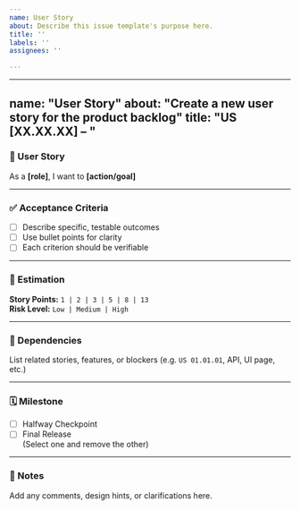 ```yaml
---
name: User Story
about: Describe this issue template's purpose here.
title: ''
labels: ''
assignees: ''

---
```


---
name: "User Story"
about: "Create a new user story for the product backlog"
title: "US [XX.XX.XX] – <Short descriptive title>"
---

### 🧠 User Story
As a **[role]**, I want to **[action/goal]**

---

### ✅ Acceptance Criteria
- [ ] Describe specific, testable outcomes
- [ ] Use bullet points for clarity
- [ ] Each criterion should be verifiable

---

### 🧮 Estimation
**Story Points:** `1 | 2 | 3 | 5 | 8 | 13`  
**Risk Level:** `Low | Medium | High`

---

### 🧩 Dependencies
List related stories, features, or blockers (e.g. `US 01.01.01`, API, UI page, etc.)

---

### 🗓️ Milestone
- [ ] Halfway Checkpoint  
- [ ] Final Release  
(Select one and remove the other)

---

### 📝 Notes
Add any comments, design hints, or clarifications here.

